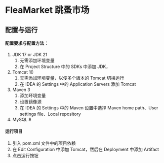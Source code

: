 # FleaMarket 跳蚤市场

## 配置与运行

#### 配置要求与配置方法：
1. JDK 17 or JDK 21 
   1. 无需添加环境变量
   2. 在 Project Structure 中的 SDKs 中添加 JDK，
2. Tomcat 10
   1. 无需添加环境变量，以便多个版本的 Tomcat 切换运行
   2. 在 IDEA 的 Settings 中的 Application Servers 添加 Tomcat
3. Maven 3
   1. 添加环境变量
   2. 设置镜像源
   3. 在 IDEA 的 Settings 中的 Maven 设置中选择 Maven home path、User settings file、Local repository
4. MySQL 8

#### 运行项目
1. 引入 pom.xml 文件中的项目依赖
2. 在 Edit Configuration 中添加 Tomcat，然后在 Deployment 中添加 Artifact
3. 点击运行按钮
